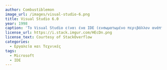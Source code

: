 ```yaml
---
author: Combustiblemon
image_url: /images/visual-studio-6.png
title: Visual Studio 6.0
year: 1998
caption: 'Το Visual Studio είναι ένα IDE (ενσωματωμένο περιβάλλον ανάπτυξης) για Microsoft Windows που επιτρέπει στους προγραμματιστές να αναπτύξουν μια ποικιλία εφαρμογών. Είναι μια δέσμη χωριστών προϊόντων προγραμματισμού, συμπεριλαμβανομένων Microsoft Visual C++, Microsoft J++, Microsoft Visual Basic, και Foxpro.'
license_url: https://i.stack.imgur.com/HEcDn.png
license_text: Courtesy of StackOverflow
categories:
  - Εργαλεία και Τεχνικές
tags:
  - Microsoft
  - IDE
---
```

